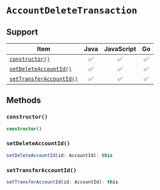 # `AccountDeleteTransaction`

## Support

| Item | Java | JavaScript | Go
| - |:-: |:-: |:-: |
| [`constructor()`](#new) | ✅ | ✅ | ✅
| [`setDeleteAccountId()`](#addRecipient) | ✅ | ✅ | ✅
| [`setTransferAccountId()`](#addSender) | ✅ | ✅ | ✅

## Methods

### `constructor()`

```typescript
constructor()
```

### `setDeleteAccountId()`

```typescript
setDeleteAccountId(id: AccountId): this
```

### `setTransferAccountId()`

```typescript
setTransferAccountId(id: AccountId): this
```
